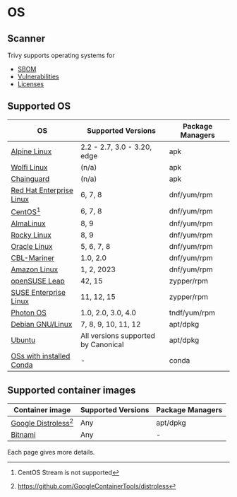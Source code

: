 # OS

## Scanner
Trivy supports operating systems for 

- [SBOM][sbom]
- [Vulnerabilities][vuln]
- [Licenses][license]

## Supported OS

| OS                                   | Supported Versions                  | Package Managers |
|--------------------------------------|-------------------------------------|------------------|
| [Alpine Linux](alpine.md)            | 2.2 - 2.7, 3.0 - 3.20, edge         | apk              |
| [Wolfi Linux](wolfi.md)              | (n/a)                               | apk              |
| [Chainguard](chainguard.md)          | (n/a)                               | apk              |
| [Red Hat Enterprise Linux](rhel.md)  | 6, 7, 8                             | dnf/yum/rpm      |
| [CentOS](centos.md)[^1]              | 6, 7, 8                             | dnf/yum/rpm      |
| [AlmaLinux](alma.md)                 | 8, 9                                | dnf/yum/rpm      |
| [Rocky Linux](rocky.md)              | 8, 9                                | dnf/yum/rpm      |
| [Oracle Linux](oracle.md)            | 5, 6, 7, 8                          | dnf/yum/rpm      |
| [CBL-Mariner](cbl-mariner.md)        | 1.0, 2.0                            | dnf/yum/rpm      |
| [Amazon Linux](amazon.md)            | 1, 2, 2023                          | dnf/yum/rpm      |
| [openSUSE Leap](suse.md)             | 42, 15                              | zypper/rpm       |
| [SUSE Enterprise Linux](suse.md)     | 11, 12, 15                          | zypper/rpm       |
| [Photon OS](photon.md)               | 1.0, 2.0, 3.0, 4.0                  | tndf/yum/rpm     |
| [Debian GNU/Linux](debian.md)        | 7, 8, 9, 10, 11, 12                 | apt/dpkg         |
| [Ubuntu](ubuntu.md)                  | All versions supported by Canonical | apt/dpkg         |
| [OSs with installed Conda](conda.md) | -                                   | conda            |

## Supported container images

| Container image                               | Supported Versions                  | Package Managers |
|-----------------------------------------------|-------------------------------------|------------------|
| [Google Distroless](google-distroless.md)[^2] | Any                                 | apt/dpkg         |
| [Bitnami](bitnami.md)                         | Any                                 | -                |

Each page gives more details.

[^1]: CentOS Stream is not supported 
[^2]: https://github.com/GoogleContainerTools/distroless


[sbom]: ../../supply-chain/sbom.md
[vuln]: ../../scanner/vulnerability.md
[license]: ../../scanner/license.md
